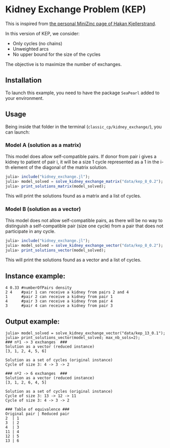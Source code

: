 # Kidney Exchange Problem (KEP)

This is inspired from [the personal MiniZinc page of Hakan Kjellerstrand](http://www.hakank.org/minizinc/).

In this version of KEP, we consider:
<ul>
  <li>Only cycles (no chains)</li>
  <li>Unweighted arcs</li>
  <li>No upper bound for the size of the cycles</li>
</ul>
The objective is to maximize the number of exchanges.

## Installation

To launch this example, you need to have the package `SeaPearl` added to your environment.

## Usage

Being inside that folder in the terminal (`classic_cp/kidney_exchange/`), you can launch:

### Model A (solution as a matrix)

This model does allow self-compatible pairs. If donor from pair i gives a kidney to patient of pair i, it will be a size 1 cycle represented as a 1 in the i-th element of the diagonal of the matrix solution.

```julia
julia> include("kidney_exchange.jl");
julia> model_solved = solve_kidney_exchange_matrix("data/kep_8_0.2");
julia> print_solutions_matrix(model_solved);
```

This will print the solutions found as a matrix and a list of cycles.

### Model B (solution as a vector)

This model does not allow self-compatible pairs, as there will be no way to distinguish a self-compatible pair (size one cycle) from a pair that does not participate in any cycle. 

```julia
julia> include("kidney_exchange.jl");
julia> model_solved = solve_kidney_exchange_vector("data/kep_8_0.2");
julia> print_solutions_vector(model_solved);
```

This will print the solutions found as a vector and a list of cycles.

## Instance example: 
```
4 0.33 #numberOfPairs density
2 4    #pair 1 can receive a kidney from pairs 2 and 4
1      #pair 2 can receive a kidney from pair 1
4      #pair 3 can receive a kidney from pair 4
3      #pair 4 can receive a kidney from pair 3
```
## Output example: 
```
julia> model_solved = solve_kidney_exchange_vector("data/kep_13_0.1");
julia> print_solutions_vector(model_solved; max_nb_sols=2);
### nº1 -> 3 exchanges  ###
Solution as a vector (reduced instance)
[3, 1, 2, 4, 5, 6]

Solution as a set of cycles (original instance)
Cycle of size 3: 4 -> 3 -> 2

### nº2 -> 6 exchanges  ###
Solution as a vector (reduced instance)
[3, 1, 2, 6, 4, 5]

Solution as a set of cycles (original instance)
Cycle of size 3: 13 -> 12 -> 11
Cycle of size 3: 4 -> 3 -> 2

### Table of equivalence ###
Original pair | Reduced pair
2  | 1
3  | 2
4  | 3
11 | 4
12 | 5
13 | 6
```
